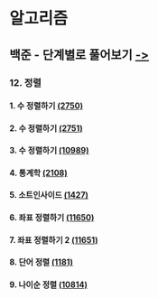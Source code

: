 # 알고리즘

## 백준 - 단계별로 풀어보기 [->](https://www.acmicpc.net/step)

### 12. 정렬

#### 1. 수 정렬하기 [(2750)](https://www.acmicpc.net/problem/2750)

#### 2. 수 정렬하기 [(2751)](https://www.acmicpc.net/problem/2751)

#### 3. 수 정렬하기 [(10989)](https://www.acmicpc.net/problem/10989)

#### 4. 통계학 [(2108)](https://www.acmicpc.net/problem/2108)

#### 5. 소트인사이드 [(1427)](https://www.acmicpc.net/problem/1427)

#### 6. 좌표 정렬하기 [(11650)](https://www.acmicpc.net/problem/11650)

#### 7. 좌표 정렬하기 2 [(11651)](https://www.acmicpc.net/problem/11651)

#### 8. 단어 정렬 [(1181)](https://www.acmicpc.net/problem/1181)

#### 9. 나이순 정렬 [(10814)](https://www.acmicpc.net/problem/10814)
